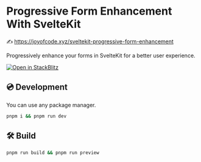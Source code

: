 # Progressive Form Enhancement With SvelteKit

✍️ https://joyofcode.xyz/sveltekit-progressive-form-enhancement

Progressively enhance your forms in SvelteKit for a better user experience.

[![Open in StackBlitz](https://developer.stackblitz.com/img/open_in_stackblitz.svg)](https://stackblitz.com/github/joysofcode/sveltekit-progressive-enhancement)

## 💿️ Development

You can use any package manager.

```bash
pnpm i && pnpm run dev
```

## 🛠️ Build

```bash
pnpm run build && pnpm run preview
```
